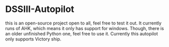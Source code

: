 # DSSIII-Autopilot
this is an open-source project open to all, feel free to test it out. It currently runs of AHK, which means it only has support for windows. Though, there is an older unfinished Python one, feel free to use it. 
Currently this autopilot only supports Victory ship.
